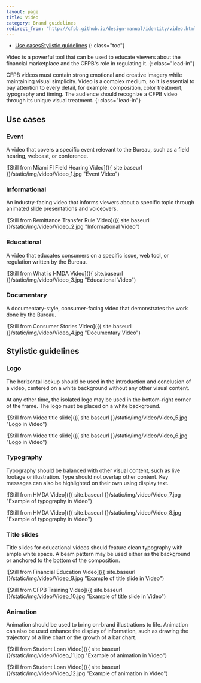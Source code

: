 ```yaml
---
layout: page
title: Video
category: Brand guidelines
redirect_from: "http://cfpb.github.io/design-manual/identity/video.html"
---
```


- [Use cases](#use-cases)[Stylistic guidelines](#stylistic-guidelines)
{: class="toc"}

<div class="content-67 content-first">

Video is a powerful tool that can be used to educate viewers about the financial marketplace and the CFPB's role in regulating it.
{: class="lead-in"}

CFPB videos must contain strong emotional and creative imagery while maintaining visual simplicity. Video is a complex medium, so it is essential to pay attention to every detail, for example: composition, color treatment, typography and timing. The audience should recognize a CFPB video through its unique visual treatment.
{: class="lead-in"}

</div>

## Use cases

<div class="content-33 content-first">

### Event

A video that covers a specific event relevant to the Bureau, such as a field hearing, webcast, or conference.

</div>

<div class="content-67 content-last">

![Still from Miami Fl Field Hearing Video]({{ site.baseurl }}/static/img/video/Video_1.jpg "Event Video")

</div>

<div class="content-33 content-first">

### Informational

An industry-facing video that informs viewers about a specific topic through animated slide presentations and voiceovers.

</div>

<div class="content-67 content-last">

![Still from Remittance Transfer Rule Video]({{ site.baseurl }}/static/img/video/Video_2.jpg "Informational Video")

</div>

<div class="content-33 content-first">

### Educational

A video that educates consumers on a specific issue, web tool, or regulation written by the Bureau.

</div>

<div class="content-67 content-last">

![Still from What is HMDA Video]({{ site.baseurl }}/static/img/video/Video_3.jpg "Educational Video")

</div>

<div class="content-33 content-first">

### Documentary

A documentary-style, consumer-facing video that demonstrates the work done by the Bureau.

</div>

<div class="content-67 content-last">

![Still from Consumer Stories Video]({{ site.baseurl }}/static/img/video/Video_4.jpg "Documentary Video")

</div>

## Stylistic guidelines

<div class="content-33 content-first">

### Logo

The horizontal lockup should be used in the introduction and conclusion of a video, centered on a white background without any other visual content.

At any other time, the isolated logo may be used in the bottom-right corner of the frame. The logo must be placed on a white background.

</div>

<div class="content-67 content-last">

![Still from Video title slide]({{ site.baseurl }}/static/img/video/Video_5.jpg "Logo in Video")

![Still from Video title slide]({{ site.baseurl }}/static/img/video/Video_6.jpg "Logo in Video")

</div>

<div class="content-33 content-first">

### Typography

Typography should be balanced with other visual content, such as live footage or illustration. Type should not overlap
other content. Key messages can also be highlighted on their own using display text.

</div>

<div class="content-67 content-last">

![Still from HMDA Video]({{ site.baseurl }}/static/img/video/Video_7.jpg "Example of typography in Video")

![Still from HMDA Video]({{ site.baseurl }}/static/img/video/Video_8.jpg "Example of typography in Video")

</div>

<div class="content-33 content-first">

### Title slides

Title slides for educational videos should feature clean typography with ample white space. A beam pattern may be used either as the background or anchored to the bottom of the composition.

</div>

<div class="content-67 content-last">

![Still from Financial Education Video]({{ site.baseurl }}/static/img/video/Video_9.jpg "Example of title slide in Video")

![Still from CFPB Training Video]({{ site.baseurl }}/static/img/video/Video_10.jpg "Example of title slide in Video")

</div>

<div class="content-33 content-first">

### Animation

Animation should be used to bring on-brand illustrations to life. Animation can also be used enhance the display of information, such as drawing the trajectory of a line chart or the growth of a bar chart.

</div>

<div class="content-67 content-last">

![Still from Student Loan Video]({{ site.baseurl }}/static/img/video/Video_11.jpg "Example of animation in Video")

![Still from Student Loan Video]({{ site.baseurl }}/static/img/video/Video_12.jpg "Example of animation in Video")

</div>
